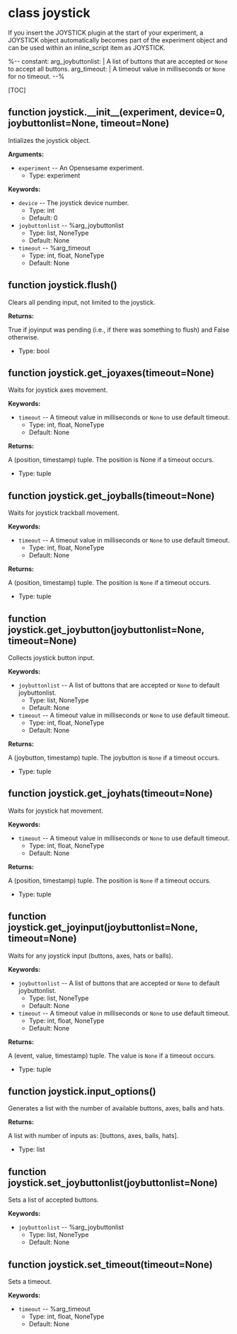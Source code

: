 <div class="ClassDoc YAMLDoc" id="joystick" markdown="1">

# class __joystick__

If you insert the JOYSTICK plugin at the start of your experiment, a
JOYSTICK object automatically becomes part of the experiment object
and can be used within an inline_script item as JOYSTICK.

%--
constant:
        arg_joybuttonlist: |
                A list of buttons that are accepted or `None` to accept all
                buttons.
        arg_timeout: |
                A timeout value in milliseconds or `None` for no timeout.
--%

[TOC]

<div class="FunctionDoc YAMLDoc" id="joystick-__init__" markdown="1">

## function __joystick\.\_\_init\_\___\(experiment, device=0, joybuttonlist=None, timeout=None\)

Intializes the joystick object.

__Arguments:__

- `experiment` -- An Opensesame experiment.
	- Type: experiment

__Keywords:__

- `device` -- The joystick device number.
	- Type: int
	- Default: 0
- `joybuttonlist` -- %arg_joybuttonlist
	- Type: list, NoneType
	- Default: None
- `timeout` -- %arg_timeout
	- Type: int, float, NoneType
	- Default: None

</div>

<div class="FunctionDoc YAMLDoc" id="joystick-flush" markdown="1">

## function __joystick\.flush__\(\)

Clears all pending input, not limited to the joystick.

__Returns:__

True if joyinput was pending (i.e., if there was something to flush) and False otherwise.

- Type: bool

</div>

<div class="FunctionDoc YAMLDoc" id="joystick-get_joyaxes" markdown="1">

## function __joystick\.get\_joyaxes__\(timeout=None\)

Waits for joystick axes movement.

__Keywords:__

- `timeout` -- A timeout value in milliseconds or `None` to use default timeout.
	- Type: int, float, NoneType
	- Default: None

__Returns:__

A (position, timestamp) tuple. The position is None if a timeout occurs.

- Type: tuple

</div>

<div class="FunctionDoc YAMLDoc" id="joystick-get_joyballs" markdown="1">

## function __joystick\.get\_joyballs__\(timeout=None\)

Waits for joystick trackball movement.

__Keywords:__

- `timeout` -- A timeout value in milliseconds or `None` to use default timeout.
	- Type: int, float, NoneType
	- Default: None

__Returns:__

A (position, timestamp) tuple. The position is `None` if a timeout occurs.

- Type: tuple

</div>

<div class="FunctionDoc YAMLDoc" id="joystick-get_joybutton" markdown="1">

## function __joystick\.get\_joybutton__\(joybuttonlist=None, timeout=None\)

Collects joystick button input.

__Keywords:__

- `joybuttonlist` -- A list of buttons that are accepted or `None` to default joybuttonlist.
	- Type: list, NoneType
	- Default: None
- `timeout` -- A timeout value in milliseconds or `None` to use default timeout.
	- Type: int, float, NoneType
	- Default: None

__Returns:__

A (joybutton, timestamp) tuple. The joybutton is `None` if a timeout occurs.

- Type: tuple

</div>

<div class="FunctionDoc YAMLDoc" id="joystick-get_joyhats" markdown="1">

## function __joystick\.get\_joyhats__\(timeout=None\)

Waits for joystick hat movement.

__Keywords:__

- `timeout` -- A timeout value in milliseconds or `None` to use default timeout.
	- Type: int, float, NoneType
	- Default: None

__Returns:__

A (position, timestamp) tuple. The position is `None` if a timeout occurs.

- Type: tuple

</div>

<div class="FunctionDoc YAMLDoc" id="joystick-get_joyinput" markdown="1">

## function __joystick\.get\_joyinput__\(joybuttonlist=None, timeout=None\)

Waits for any joystick input (buttons, axes, hats or balls).

__Keywords:__

- `joybuttonlist` -- A list of buttons that are accepted or `None` to default joybuttonlist.
	- Type: list, NoneType
	- Default: None
- `timeout` -- A timeout value in milliseconds or `None` to use default timeout.
	- Type: int, float, NoneType
	- Default: None

__Returns:__

A (event, value, timestamp) tuple. The value is `None` if a timeout occurs.

- Type: tuple

</div>

<div class="FunctionDoc YAMLDoc" id="joystick-input_options" markdown="1">

## function __joystick\.input\_options__\(\)

Generates a list with the number of available buttons, axes, balls and hats.

__Returns:__

A list with number of inputs as: [buttons, axes, balls,
hats].

- Type: list

</div>

<div class="FunctionDoc YAMLDoc" id="joystick-set_joybuttonlist" markdown="1">

## function __joystick\.set\_joybuttonlist__\(joybuttonlist=None\)

Sets a list of accepted buttons.

__Keywords:__

- `joybuttonlist` -- %arg_joybuttonlist
	- Type: list, NoneType
	- Default: None

</div>

<div class="FunctionDoc YAMLDoc" id="joystick-set_timeout" markdown="1">

## function __joystick\.set\_timeout__\(timeout=None\)

Sets a timeout.

__Keywords:__

- `timeout` -- %arg_timeout
	- Type: int, float, NoneType
	- Default: None

</div>

</div>

